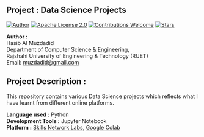 ## Project : Data Science Projects
[![Author](https://img.shields.io/badge/Author-Hasib%20Al%20Muzdadid-blue)](https://github.com/HasibAlMuzdadid)
[![Apache License 2.0](https://img.shields.io/badge/License-Apache%20License%202.0-important)](https://github.com/HasibAlMuzdadid/Data-Science-Projects/blob/main/LICENSE)
[![Contributions Welcome](https://img.shields.io/badge/Contributions-Welcome-brightgreen.svg?style=flat)](https://github.com/HasibAlMuzdadid/Data-Science-Projects)
[![Stars](https://img.shields.io/github/stars/HasibAlMuzdadid/Data-Science-Projects.svg?style=social)](https://github.com/HasibAlMuzdadid/Data-Science-Projects/stargazers)


**Author :** </br>
Hasib Al Muzdadid</br>
Department of Computer Science & Engineering, </br>
Rajshahi University of Engineering & Technology (RUET) </br>
Email: muzdadid@gmail.com

## Project Description :
This repository contains various Data Science projects which reflects what I have learnt from different online platforms.

**Language used :** Python </br>
**Development Tools :** Jupyter Notebook </br>
**Platform :** [Skills Network Labs](https://labs.cognitiveclass.ai/), [Google Colab](https://colab.research.google.com/)
 

